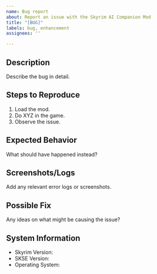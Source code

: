 ```yaml
---
name: Bug report
about: Report an issue with the Skyrim AI Companion Mod
title: "[BUG]"
labels: bug, enhancement
assignees: ''

---
```


## Description
Describe the bug in detail.

## Steps to Reproduce
1. Load the mod.
2. Do XYZ in the game.
3. Observe the issue.

## Expected Behavior
What should have happened instead?

## Screenshots/Logs
Add any relevant error logs or screenshots.

## Possible Fix
Any ideas on what might be causing the issue?

## System Information
- Skyrim Version:
- SKSE Version:
- Operating System:
